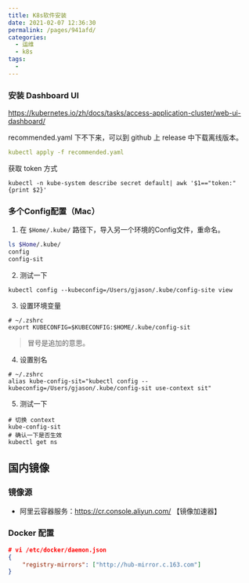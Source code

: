 ```yaml
---
title: K8s软件安装
date: 2021-02-07 12:36:30
permalink: /pages/941afd/
categories:
  - 运维
  - k8s
tags:
  - 
---
```

### 安装 Dashboard UI

https://kubernetes.io/zh/docs/tasks/access-application-cluster/web-ui-dashboard/

recommended.yaml 下不下来，可以到 github 上 release 中下载离线版本。

```yaml
kubectl apply -f recommended.yaml
```

获取 token 方式

```
kubectl -n kube-system describe secret default| awk '$1=="token:"{print $2}'
```

### 多个Config配置（Mac）

1. 在 `$Home/.kube/` 路径下，导入另一个环境的Config文件，重命名。

```bash
ls $Home/.kube/
config
config-sit
```

2. 测试一下

```shell
kubectl config --kubeconfig=/Users/gjason/.kube/config-site view
```

3. 设置环境变量

```shell
# ~/.zshrc
export KUBECONFIG=$KUBECONFIG:$HOME/.kube/config-sit
```

> 冒号是追加的意思。

4. 设置别名

```shell
# ~/.zshrc
alias kube-config-sit="kubectl config --kubeconfig=/Users/gjason/.kube/config-sit use-context sit"
```

5. 测试一下

```shell
# 切换 context
kube-config-sit
# 确认一下是否生效
kubectl get ns
```

## 国内镜像

### 镜像源

- 阿里云容器服务：https://cr.console.aliyun.com/ 【镜像加速器】

### Docker 配置

```json
# vi /etc/docker/daemon.json
{
    "registry-mirrors": ["http://hub-mirror.c.163.com"]
}
```

